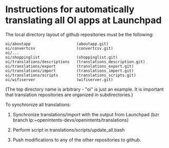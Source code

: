 Instructions for automatically translating all OI apps at Launchpad
===================================================================

The local directory layout of github repositories must be the following:

    oi/aboutapp                    (aboutapp.git)
    oi/convertcsv                  (convertcsv.git)
    oi/...
    oi/shoppinglist                (shoppinglist.git)
    oi/translations/descriptions   (translations_description.git)
    oi/translations/export         (translations_export.git)
    oi/translations/import         (translations_import.git)
    oi/translations/scripts        (translations_scripts.git)
    oi/wifiserver                  (wifiserver.git)

(The top directory name is arbitrary - "oi" is just an example. It is important that translation repositories are organized in subdirectories.)

To synchronize all translations:

1. Synchronize translations/import with the output from Launchpad
   (bzr branch lp:~openintents-devs/openintents/translations)

2. Perform script in translations/scripts/update_all.bash

3. Push modifications to any of the other repositories to github.

